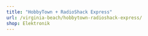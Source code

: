```yaml
---
title: "HobbyTown + RadioShack Express"
url: /virginia-beach/hobbytown-radioshack-express/
shop: Elektronik
---
```

